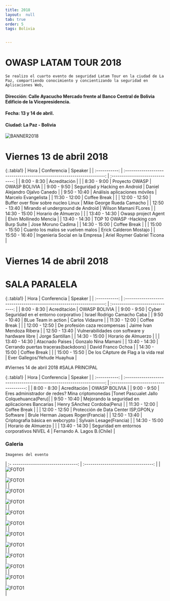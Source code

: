 ```yaml
---
title: 2018
layout:  null
tab: true
order: 5
tags: Bolivia


---
```

# OWASP LATAM TOUR 2018

```
Se realizo el cuarto evento de seguridad Latam Tour en la ciudad de La Paz, compartiendo conocimiento y concientizando la seguridad en Aplicaciones Web,
```

#### Dirección: Calle Ayacucho Mercado frente al Banco Central de Bolivia Edificio de la Vicepresidencia.
#### Fecha: 13 y 14 de abril.
#### Ciudad: La Paz - Bolivia

![BANNER2018](/www-chapter-bolivia/assets/images/2018_1.jpg "OWASP BOLIVIA 2018")


# Viernes 13 de abril 2018

{:.tabla1}
|     Hora      |                              Conferencia                               |             Speaker              |
| :-----------: | :--------------------------------------------------------------------: | :------------------------------: |
|  8:00 - 8:30  |                             Acreditación                               |                                  |
|  8:30 - 9:00  |                            Proyecto OWASP  			                 |           OWASP BOLIVIA          |
|  9:00 - 9:50  |    				   Seguridad y Hacking en Android    				 |  Daniel Alejandro Ojalvo Canedo  |
| 9:50  - 10:40 |      				    Análisis aplicaciones móviles     			     |        Marcelo Evangelista	    |
| 11:30 - 12:00 |       					  Coffee Break    		  				     |    							    |
| 12:00 - 12:50 |           		Buffer over flow sobre nucleo Linux  	             |     Mike George Rueda Camacho    |
| 12:50 - 13:40 |  					 Mirando el underground de Android  			     |       Wilson Mamani FLores       |
| 14:30 - 15:00 |                          Horario de Almuerzo                           |                                  |
| 13:40 - 14:30 |       					Owasp project Agent			     			 |       Elvin Mollinedo Mencia     |
| 13:40 - 14:30 |       			 	TOP 10 OWASP -Hacking con Burp Suite	         |         Jose Moruno Cadima       |
| 14:30 - 15:00 |                             Coffee Break                               |                                  |
| 15:00 - 15:50 |        			   Cuanto los malos se vuelven malos 			     | 	  Erick Calderon Mostajo     	|
| 15:50 - 16:40 |                		Ingenieria Social en la Empresa                  |   Ariel Roymer Gabriel Ticona    | 


# Viernes 14 de abril 2018
# SALA PARALELA

{:.tabla1}
|     Hora      |                              Conferencia                               |             Speaker              |
| :-----------: | :--------------------------------------------------------------------: | :------------------------------: |
|  8:00 - 8:30  |                             Acreditación                               |           OWASP BOLIVIA          |
|  9:00 - 9:50  |   		    Cyber Seguridad en el entorno corporativo   		          	 |   Israel Rodrigo Camacho Caba    |
| 9:50  - 10:40 |      				      		BLue Team in action   		  		               	 |  		Carlos Vidaurre 	          |
| 11:30 - 12:00 |       					           Coffee Break    		            				     |    							                |
| 12:00 - 12:50 |  		      		      De profesión caza recompensas 			             	 |     Jaime Ivan Mendoza Ribera    |
| 12:50 - 13:40 | 		        Vulnerabilidades con software y hardware libre			  		 |  		Jorge Santillan		          |
| 14:30 - 15:00 |                          Horario de Almuerzo                           |                                  |
| 13:40 - 14:30 |       			          		Atacnado Paises	  			          	   			 |   	  Gonzalo Nina Mamani	        |
| 13:40 - 14:30 |   	            	Cerrando puertas traceras(backdoors)  	  			     |	 	  David Franco Ochoa      		|
| 14:30 - 15:00 |                             Coffee Break                               |                                  |
| 15:00 - 15:50 |               	De los CApture de Flag a la vida real	 	      		  	 | 	Ever Gallegos/Yehude Huayhua  	|

#Viernes 14 de abril 2018
#SALA PRINCIPAL

{:.tabla1}
|     Hora      |                              Conferencia                               |                 Speaker                |
| :-----------: | :--------------------------------------------------------------------: | :------------------------------------: |
|  8:00 - 8:30  |                             Acreditación                               |             OWASP BOLIVIA         	    |
|  9:00 - 9:50  |   	    Eres administrador de redes? Mina criptomonedas	   			       |Tonet Pascualet Jallo Colquehuanca(Peru)|
| 9:50  - 10:40 |      		Mejorando la seguridad en aplicaciones Bancarias		           | 	  	 Henry SAnchez Cordoba(Peru) 	    |
| 11:30 - 12:00 |       				          	  Coffee Break    		  	  			           |    							                      |
| 12:00 - 12:50 |     		   Protección de Data Center ISP,GPON,y Software		           |   Brule Herman Jaques Roger(Francia)   |
| 12:50 - 13:40 | 				    Criptografia básica en webcrypto 				                	 |  		Sylvain Lesage(Francia)		        |
| 14:30 - 15:00 |                          Horario de Almuerzo                           |                                        |
| 13:40 - 14:30 |            	Seguridad em entornos corporativos NIVEL 4		       			 |    	Fernando A. Lagos B.(Chile)	      |


### Galeria
```
Imagenes del evento
```

| :- --------------------------------:  | :----------------------------------:   |
| ![FOTO1](/www-chapter-bolivia/assets/images/2018_2.jpg)   | ![FOTO1](/www-chapter-bolivia/assets/images/2018_3.jpg)    |
| ![FOTO1](/www-chapter-bolivia/assets/images/2018_5.jpg)   | ![FOTO1](/www-chapter-bolivia/assets/images/2018_4.jpg)    |
| ![FOTO1](/www-chapter-bolivia/assets/images/2018_7.jpg)   | ![FOTO1](/www-chapter-bolivia/assets/images/2018_6.jpg)    |
| ![FOTO1](/www-chapter-bolivia/assets/images/2018_14.jpg)  | ![FOTO1](/www-chapter-bolivia/assets/images/2018_9.jpg)    |
| ![FOTO1](/www-chapter-bolivia/assets/images/2018_10.jpg)  | ![FOTO1](/www-chapter-bolivia/assets/images/2018_11.jpg)   |
| ![FOTO1](/www-chapter-bolivia/assets/images/2018_13.jpg)  | ![FOTO1](/www-chapter-bolivia/assets/images/2018_12.jpg)   |



<style>
img[alt="FOTO1"] { 
  max-width:  400px; 
  display: block;
}
.tabla2{
    font-size:13px;
}
.tabla1{
    font-size:13px;
}
</style> 